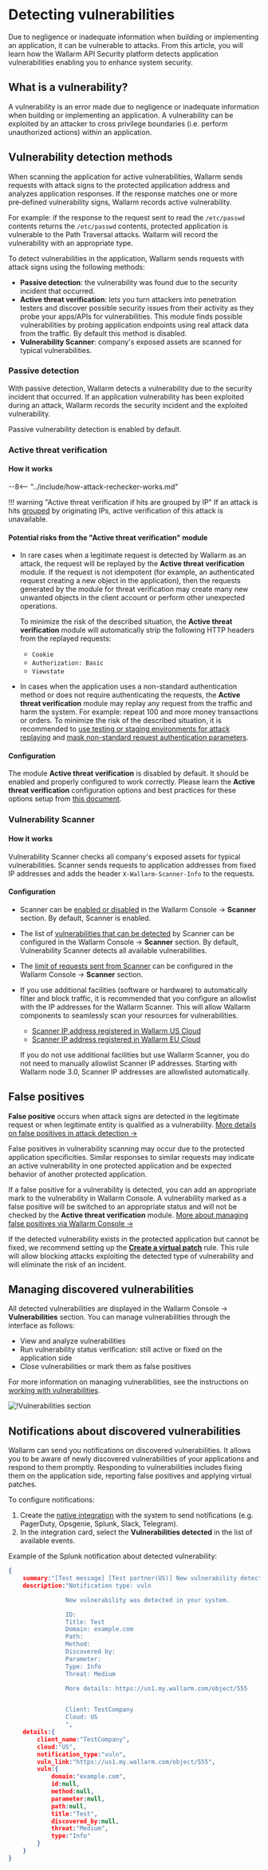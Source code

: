 [allowlist-scanner-addresses]: ../user-guides/ip-lists/allowlist.md

# Detecting vulnerabilities

Due to negligence or inadequate information when building or implementing an application, it can be vulnerable to attacks. From this article, you will learn how the Wallarm API Security platform detects application vulnerabilities enabling you to enhance system security.

## What is a vulnerability?

A vulnerability is an error made due to negligence or inadequate information when building or implementing an application. A vulnerability can be exploited by an attacker to cross privilege boundaries (i.e. perform unauthorized actions) within an application.

## Vulnerability detection methods

When scanning the application for active vulnerabilities, Wallarm sends requests with attack signs to the protected application address and analyzes application responses. If the response matches one or more pre‑defined vulnerability signs, Wallarm records active vulnerability.

For example: if the response to the request sent to read the `/etc/passwd` contents returns the `/etc/passwd` contents, protected application is vulnerable to the Path Traversal attacks. Wallarm will record the vulnerability with an appropriate type.

To detect vulnerabilities in the application, Wallarm sends requests with attack signs using the following methods:

* **Passive detection**: the vulnerability was found due to the security incident that occurred.
* **Active threat verification**: lets you turn attackers into penetration testers and discover possible security issues from their activity as they probe your apps/APIs for vulnerabilities. This module finds possible vulnerabilities by probing application endpoints using real attack data from the traffic. By default this method is disabled.
* **Vulnerability Scanner**: company's exposed assets are scanned for typical vulnerabilities.

### Passive detection

With passive detection, Wallarm detects a vulnerability due to the security incident that occurred. If an application vulnerability has been exploited during an attack, Wallarm records the security incident and the exploited vulnerability.

Passive vulnerability detection is enabled by default.

### Active threat verification

#### How it works

--8<-- "../include/how-attack-rechecker-works.md"

!!! warning "Active threat verification if hits are grouped by IP"
    If an attack is hits [grouped](protecting-against-attacks.md#attack) by originating IPs, active verification of this attack is unavailable.

#### Potential risks from the "Active threat verification" module

* In rare cases when a legitimate request is detected by Wallarm as an attack, the request will be replayed by the **Active threat verification** module. If the request is not idempotent (for example, an authenticated request creating a new object in the application), then the requests generated by the module for threat verification may create many new unwanted objects in the client account or perform other unexpected operations.

    To minimize the risk of the described situation, the **Active threat verification** module will automatically strip the following HTTP headers from the replayed requests:

    * `Cookie`
    * `Authorization: Basic`
    * `Viewstate`
* In cases when the application uses a non-standard authentication method or does not require authenticating the requests, the **Active threat verification** module may replay any request from the traffic and harm the system. For example: repeat 100 and more money transactions or orders. To minimize the risk of the described situation, it is recommended to [use testing or staging environments for attack replaying](../admin-en/attack-rechecker-best-practices.md#optional-configure-attack-rechecker-request-rewriting-rules-run-tests-against-a-copy-of-the-application) and [mask non-standard request authentication parameters](../admin-en/attack-rechecker-best-practices.md#configure-proper-data-masking-rules).

#### Configuration

The module **Active threat verification** is disabled by default. It should be enabled and properly configured to work correctly. Please learn the **Active threat verification** configuration options and best practices for these options setup from [this document](../admin-en/attack-rechecker-best-practices.md).

### Vulnerability Scanner

#### How it works

Vulnerability Scanner checks all company's exposed assets for typical vulnerabilities. Scanner sends requests to application addresses from fixed IP addresses and adds the header `X-Wallarm-Scanner-Info` to the requests.

#### Configuration

* Scanner can be [enabled or disabled](../user-guides/scanner/configure-scanner-modules.md) in the Wallarm Console → **Scanner** section. By default, Scanner is enabled.
* The list of [vulnerabilities that can be detected](../user-guides/scanner/configure-scanner-modules.md) by Scanner can be configured in the Wallarm Console → **Scanner** section. By default, Vulnerability Scanner detects all available vulnerabilities.
* The [limit of requests sent from Scanner](../user-guides/scanner/configure-scanner.md#scanners-rps-limits) can be configured in the Wallarm Console → **Scanner** section.
* If you use additional facilities (software or hardware) to automatically filter and block traffic, it is recommended that you configure an allowlist with the IP addresses for the Wallarm Scanner. This will allow Wallarm components to seamlessly scan your resources for vulnerabilities.

    * [Scanner IP address registered in Wallarm US Cloud](../admin-en/scanner-address-us-cloud.md)
    * [Scanner IP address registered in Wallarm EU Cloud](../admin-en/scanner-address-eu-cloud.md)

    If you do not use additional facilities but use Wallarm Scanner, you do not need to manually allowlist Scanner IP addresses. Starting with Wallarm node 3.0, Scanner IP addresses are allowlisted automatically.

## False positives

**False positive** occurs when attack signs are detected in the legitimate request or when legitimate entity is qualified as a vulnerability. [More details on false positives in attack detection →](protecting-against-attacks.md#false-positives)

False positives in vulnerability scanning may occur due to the protected application specificities. Similar responses to similar requests may indicate an active vulnerability in one protected application and be expected behavior of another protected application.

If a false positive for a vulnerability is detected, you can add an appropriate mark to the vulnerability in Wallarm Console. A vulnerability marked as a false positive will be switched to an appropriate status and will not be checked by the **Active threat verification** module. [More about managing false positives via Wallarm Console →](../user-guides/vulnerabilities/false-vuln.md)

If the detected vulnerability exists in the protected application but cannot be fixed, we recommend setting up the [**Create a virtual patch**](../user-guides/rules/vpatch-rule.md) rule. This rule will allow blocking attacks exploiting the detected type of vulnerability and will eliminate the risk of an incident.

## Managing discovered vulnerabilities

All detected vulnerabilities are displayed in the Wallarm Console → **Vulnerabilities** section. You can manage vulnerabilities through the interface as follows:

* View and analyze vulnerabilities
* Run vulnerability status verification: still active or fixed on the application side
* Close vulnerabilities or mark them as false positives

For more information on managing vulnerabilities, see the instructions on [working with vulnerabilities](../user-guides/vulnerabilities/check-vuln.md).

![!Vulnerabilities section](../images/about-wallarm-waf/vulnerabilities-list.png)

## Notifications about discovered vulnerabilities

Wallarm can send you notifications on discovered vulnerabilities. It allows you to be aware of newly discovered vulnerabilities of your applications and respond to them promptly. Responding to vulnerabilities includes fixing them on the application side, reporting false positives and applying virtual patches.

To configure notifications:

1. Create the [native integration](../user-guides/settings/integrations/integrations-intro.md) with the system to send notifications (e.g. PagerDuty, Opsgenie, Splunk, Slack, Telegram).
2. In the integration card, select the **Vulnerabilities detected** in the list of available events.

Example of the Splunk notification about detected vulnerability:

```json
{
    summary:"[Test message] [Test partner(US)] New vulnerability detected",
    description:"Notification type: vuln

                New vulnerability was detected in your system.

                ID: 
                Title: Test
                Domain: example.com
                Path: 
                Method: 
                Discovered by: 
                Parameter: 
                Type: Info
                Threat: Medium

                More details: https://us1.my.wallarm.com/object/555


                Client: TestCompany
                Cloud: US
                ",
    details:{
        client_name:"TestCompany",
        cloud:"US",
        notification_type:"vuln",
        vuln_link:"https://us1.my.wallarm.com/object/555",
        vuln:{
            domain:"example.com",
            id:null,
            method:null,
            parameter:null,
            path:null,
            title:"Test",
            discovered_by:null,
            threat:"Medium",
            type:"Info"
        }
    }
}
```
